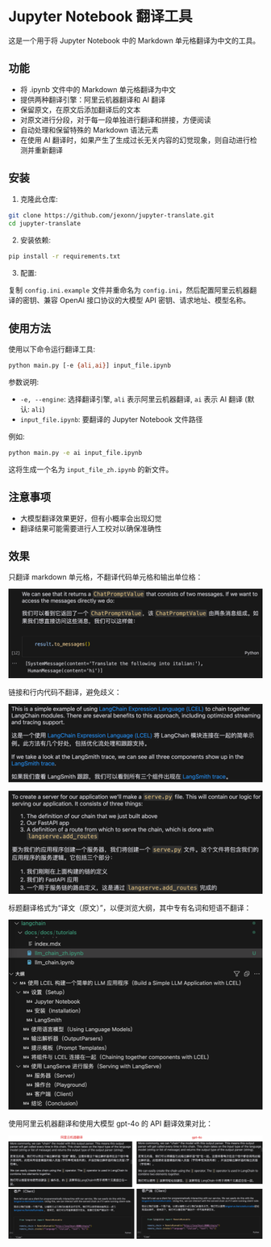 # Jupyter Notebook 翻译工具

这是一个用于将 Jupyter Notebook 中的 Markdown 单元格翻译为中文的工具。

## 功能

- 将 .ipynb 文件中的 Markdown 单元格翻译为中文
- 提供两种翻译引擎：阿里云机器翻译和 AI 翻译
- 保留原文，在原文后添加翻译后的文本
- 对原文进行分段，对于每一段单独进行翻译和拼接，方便阅读
- 自动处理和保留特殊的 Markdown 语法元素
- 在使用 AI 翻译时，如果产生了生成过长无关内容的幻觉现象，则自动进行检测并重新翻译

## 安装

1. 克隆此仓库:

```bash
git clone https://github.com/jexonn/jupyter-translate.git
cd jupyter-translate
```

2. 安装依赖:

```bash
pip install -r requirements.txt
```

3. 配置:
   

复制 `config.ini.example` 文件并重命名为 `config.ini`，然后配置阿里云机器翻译的密钥、兼容 OpenAI 接口协议的大模型 API 密钥、请求地址、模型名称。

## 使用方法

使用以下命令运行翻译工具:

```bash
python main.py [-e {ali,ai}] input_file.ipynb
```

参数说明:
- `-e, --engine`: 选择翻译引擎, `ali` 表示阿里云机器翻译, `ai` 表示 AI 翻译 (默认: `ali`)
- `input_file.ipynb`: 要翻译的 Jupyter Notebook 文件路径

例如:

```bash
python main.py -e ai input_file.ipynb
```

这将生成一个名为 `input_file_zh.ipynb` 的新文件。

## 注意事项

- 大模型翻译效果更好，但有小概率会出现幻觉
- 翻译结果可能需要进行人工校对以确保准确性

## 效果

只翻译 markdown 单元格，不翻译代码单元格和输出单位格：

![](./assets/1.png)

链接和行内代码不翻译，避免歧义：

![](./assets/2.png)

![](./assets/3.png)

标题翻译格式为“译文（原文）”，以便浏览大纲，其中专有名词和短语不翻译：

![](./assets/4.png)

使用阿里云机器翻译和使用大模型 gpt-4o 的 API 翻译效果对比：

![](./assets/5.png)
